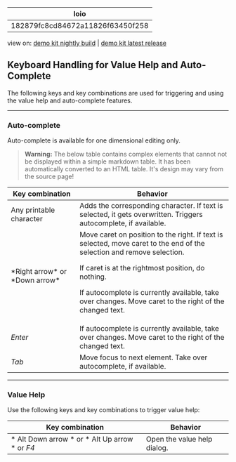 <!-- loio182879fc8cd84672a11826f63450f258 -->

| loio |
| -----|
| 182879fc8cd84672a11826f63450f258 |

<div id="loio">

view on: [demo kit nightly build](https://openui5nightly.hana.ondemand.com/#/topic/182879fc8cd84672a11826f63450f258) | [demo kit latest release](https://openui5.hana.ondemand.com/#/topic/182879fc8cd84672a11826f63450f258)</div>

## Keyboard Handling for Value Help and Auto-Complete

The following keys and key combinations are used for triggering and using the value help and auto-complete features.

***

### Auto-complete

Auto-complete is available for one dimensional editing only.

 > **Warning:** The below table contains complex elements that cannot not be displayed within a simple markdown table. It has been automatically converted to an HTML table. It's design may vary from the source page!

<table>
	<thead>
		<tr>
			<th>Key combination</th>
			<th>Behavior</th>
		</tr>
	</thead>
	<tbody>
		<tr>
			<td>Any printable character</td>
			<td> Adds the corresponding character. If text is selected, it gets overwritten.
 Triggers autocomplete, if available.
			</td>
		</tr>
		<tr>
			<td>*Right arrow* or *Down arrow*</td>
			<td> Move caret on position to the right.
 If text is selected, move caret to the end of the selection and remove selection.

 If caret is at the rightmost position, do nothing.

 If autocomplete is currently available, take over changes. Move caret to the right of the changed text.
			</td>
		</tr>
		<tr>
			<td>*Enter*</td>
			<td>If autocomplete is currently available, take over changes. Move caret to the right of the changed text.</td>
		</tr>
		<tr>
			<td>*Tab*</td>
			<td>Move focus to next element. Take over autocomplete, if available.</td>
		</tr>
	</tbody>
</table>

***

### Value Help

Use the following keys and key combinations to trigger value help:

|Key combination|Behavior|
|---------------|--------|
|* Alt Down arrow * or * Alt Up arrow * or *F4* |Open the value help dialog.|

